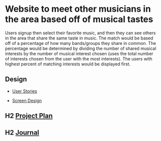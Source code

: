 # Website to meet other musicians in the area based off of musical tastes

Users signup then select their favorite music, and then they can see others in the area
that share the same taste in music. The match would be based off of a percentage of
how many bands/groups they share in common. The percentage would be determined by dividing
the number of shared musical interests by the number of musical interest chosen (uses the total
number of interests chosen from the user with the most interests). The users with highest 
percent of matching interests would be displayed first.

## Design

* [User Stories](userStories.md)

* [Screen Design](Screens.md)

## H2 [Project Plan](ProjectPlan.md)

## H2 [Journal](Journal.md)
